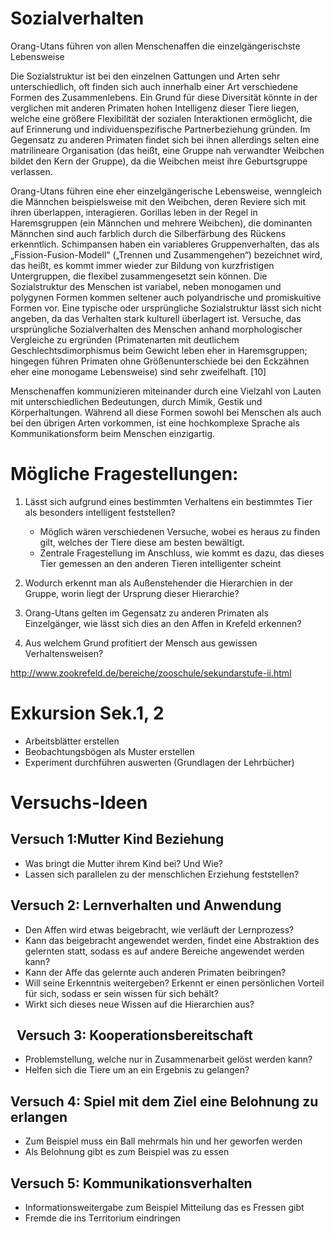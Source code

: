 Sozialverhalten
===============

Orang-Utans führen von allen Menschenaffen die einzelgängerischste
Lebensweise

Die Sozialstruktur ist bei den einzelnen Gattungen und Arten sehr
unterschiedlich, oft finden sich auch innerhalb einer Art verschiedene
Formen des Zusammenlebens. Ein Grund für diese Diversität könnte in der
verglichen mit anderen Primaten hohen Intelligenz dieser Tiere liegen,
welche eine größere Flexibilität der sozialen Interaktionen ermöglicht,
die auf Erinnerung und individuenspezifische Partnerbeziehung gründen.
Im Gegensatz zu anderen Primaten findet sich bei ihnen allerdings selten
eine matrilineare Organisation (das heißt, eine Gruppe nah verwandter
Weibchen bildet den Kern der Gruppe), da die Weibchen meist ihre
Geburtsgruppe verlassen.

Orang-Utans führen eine eher einzelgängerische Lebensweise, wenngleich
die Männchen beispielsweise mit den Weibchen, deren Reviere sich mit
ihren überlappen, interagieren. Gorillas leben in der Regel in
Haremsgruppen (ein Männchen und mehrere Weibchen), die dominanten
Männchen sind auch farblich durch die Silberfärbung des Rückens
erkenntlich. Schimpansen haben ein variableres Gruppenverhalten, das als
„Fission-Fusion-Modell“ („Trennen und Zusammengehen“) bezeichnet wird,
das heißt, es kommt immer wieder zur Bildung von kurzfristigen
Untergruppen, die flexibel zusammengesetzt sein können. Die
Sozialstruktur des Menschen ist variabel, neben monogamen und polygynen
Formen kommen seltener auch polyandrische und promiskuitive Formen vor.
Eine typische oder ursprüngliche Sozialstruktur lässt sich nicht
angeben, da das Verhalten stark kulturell überlagert ist. Versuche, das
ursprüngliche Sozialverhalten des Menschen anhand morphologischer
Vergleiche zu ergründen (Primatenarten mit deutlichem
Geschlechtsdimorphismus beim Gewicht leben eher in Haremsgruppen;
hingegen führen Primaten ohne Größenunterschiede bei den Eckzähnen eher
eine monogame Lebensweise) sind sehr zweifelhaft. [10]

Menschenaffen kommunizieren miteinander durch eine Vielzahl von Lauten
mit unterschiedlichen Bedeutungen, durch Mimik, Gestik und
Körperhaltungen. Während all diese Formen sowohl bei Menschen als auch
bei den übrigen Arten vorkommen, ist eine hochkomplexe Sprache als
Kommunikationsform beim Menschen einzigartig.  

Mögliche Fragestellungen:
=========================

1.  Lässt sich aufgrund eines bestimmten Verhaltens ein bestimmtes Tier
    als besonders intelligent feststellen?  
    -   Möglich wären verschiedenen Versuche, wobei es heraus zu finden
        gilt, welches der Tiere diese am besten bewältigt. 
    -   Zentrale Fragestellung im Anschluss, wie kommt es dazu, das
        dieses Tier gemessen an den anderen Tieren intelligenter
        scheint 

2.  Wodurch erkennt man als Außenstehender die Hierarchien in der
    Gruppe, worin liegt der Ursprung dieser Hierarchie? 
3.  Orang-Utans gelten im Gegensatz zu anderen Primaten als
    Einzelgänger, wie lässt sich dies an den Affen in Krefeld erkennen? 
4.  Aus welchem Grund profitiert der Mensch aus gewissen
    Verhaltensweisen? 

<http://www.zookrefeld.de/bereiche/zooschule/sekundarstufe-ii.html>

Exkursion Sek.1, 2
==================

-   Arbeitsblätter erstellen 
-   Beobachtungsbögen als Muster erstellen 
-   Experiment durchführen auswerten (Grundlagen der Lehrbücher) 

Versuchs-Ideen
==============

Versuch 1:Mutter Kind Beziehung
-------------------------------

-   Was bringt die Mutter ihrem Kind bei? Und Wie? 
-   Lassen sich parallelen zu der menschlichen Erziehung feststellen? 

Versuch 2: Lernverhalten und Anwendung
--------------------------------------

-   Den Affen wird etwas beigebracht, wie verläuft der Lernprozess? 
-   Kann das beigebracht angewendet werden, findet eine Abstraktion des
    gelernten statt, sodass es auf andere Bereiche angewendet werden
    kann? 
-   Kann der Affe das gelernte auch anderen Primaten beibringen? 
-   Will seine Erkenntnis weitergeben? Erkennt er einen persönlichen
    Vorteil für sich, sodass er sein wissen für sich behält? 
-   Wirkt sich dieses neue Wissen auf die Hierarchien aus? 

  Versuch 3: Kooperationsbereitschaft
-------------------------------------

-   Problemstellung, welche nur in Zusammenarbeit gelöst werden kann? 
-   Helfen sich die Tiere um an ein Ergebnis zu gelangen? 

Versuch 4: Spiel mit dem Ziel eine Belohnung zu erlangen
--------------------------------------------------------

-   Zum Beispiel muss ein Ball mehrmals hin und her geworfen werden 
-   Als Belohnung gibt es zum Beispiel was zu essen 

Versuch 5: Kommunikationsverhalten
----------------------------------

-   Informationsweitergabe zum Beispiel Mitteilung das es Fressen gibt 
-   Fremde die ins Territorium eindringen 

